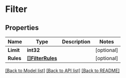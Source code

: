 # Filter

## Properties

Name | Type | Description | Notes
------------ | ------------- | ------------- | -------------
**Limit** | **int32** |  | [optional] 
**Rules** | [**[]FilterRules**](filter_rules.md) |  | [optional] 

[[Back to Model list]](../README.md#documentation-for-models) [[Back to API list]](../README.md#documentation-for-api-endpoints) [[Back to README]](../README.md)


